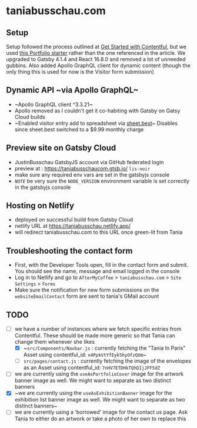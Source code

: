 # taniabusschau.com

## Setup

Setup followed the process outlined at [Get Started with Contentful](https://www.contentful.com/developers/docs/tutorials/general/get-started/#explore-how-the-sample-website-is-built-with-contentful),
but we used [this Portfolio starter](https://github.com/escapemanuele/gatsby-contentful-blog-portfolio) rather than the one referenced in the article.
We upgraded to Gatsby 4.1.4 and React 16.8.0 and removed a lot of unneeded gubbins.
Also added Apollo GraphQL client for dynamic content (though the only thing this is used for now is the Visitor form submission)

## Dynamic API ~via Apollo GraphQL~

- ~Apollo GraphQL client ^3.3.21~
- Apollo removed as I couldn't get it co-habiting with Gatsby on Gatsy Cloud builds
- ~Enabled visitor entry add to spreadsheet via [sheet.best](https://sheet.best/)~ Disables since sheet.best switched to a $9.99 monthly charge

## Preview site on Gatsby Cloud

- JustinBusschau GatsbyJS account via GitHub federated login
- preview at : https://taniabusschaucom.gtsb.io/ `lis-noir`
- make sure any required env vars are set in the gatsbyjs console
- _`NOTE`_ be very sure the `NODE_VERSION` environment variable is set correctly in the gatsbyjs console

## Hosting on Netlify

- deployed on successful build from Gatsby Cloud
- netlify URL at https://taniabusschau.netlify.app/
- will redirect taniabusschau.com to this URL once green-lit from Tania

## Troubleshooting the contact form

- First, with the Developer Tools open, fill in the contact form and submit. You should see the name, message and email logged in the console
- Log in to Netlify and go to `AfterMyCoffee` > `taniabusschau.com` > `Site Settings` > `Forms`
- Make sure the notification for new form submissions on the `websiteEmailContact` form are sent to tania's GMail account

## TODO

- [ ] we have a number of instances where we fetch specific entries from Contentful. These should be made more generic so that Tania can change them whenever she likes
  - [x] ~`src/Components/Navbar.js` : currently fetching the "Tania In Paris" Asset using contentful_id: `x4PpkVtYfEyk5hyOfzQUm`~
  - [ ] `src/pages/contact.js` : currently fetching the image of the envelopes as an Asset using contentful_id: `7nHV7ETDHkTQhDIjJFF5dZ`
- [ ] we are currently using the `useAsPortfolioCover` image for the artwork banner image as well. We might want to separate as two distinct banners
- [x] ~we are currently using the `useAsExhibitionBanner` image for the exhibition list banner image as well. We might want to separate as two distinct banners~
- [ ] we are currently using a 'borrowed' image for the contact us page. Ask Tania to either do an artwork or take a photo of her own to replace this
